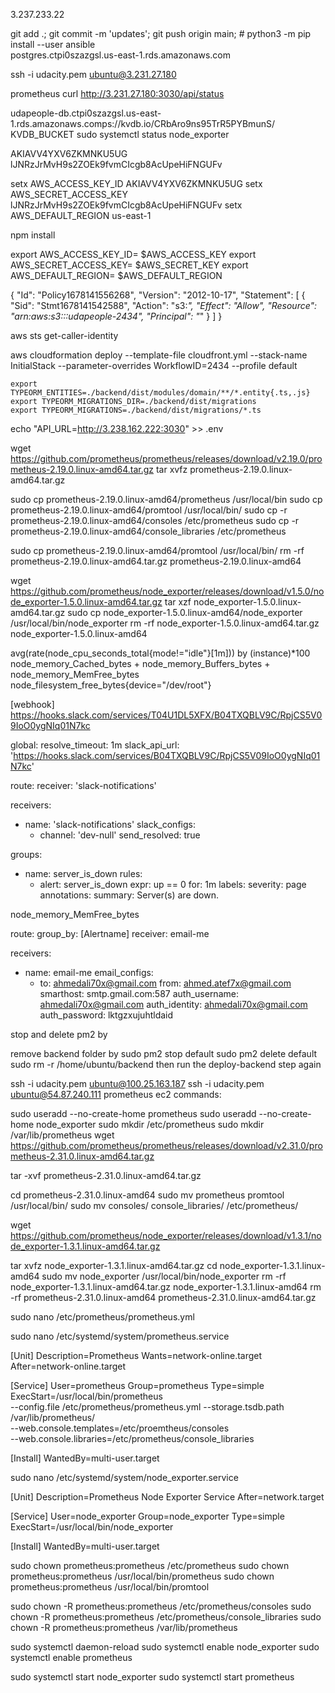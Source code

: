 3.237.233.22 

git add .; git commit -m 'updates'; git push origin main;
          # python3 -m pip install --user ansible   
postgres.ctpi0szazgsl.us-east-1.rds.amazonaws.com

ssh -i udacity.pem ubuntu@3.231.27.180



prometheus
curl http://3.231.27.180:3030/api/status

udapeople-db.ctpi0szazgsl.us-east-1.rds.amazonaws.comps://kvdb.io/CRbAro9ns95TrR5PYBmunS/
KVDB_BUCKET
sudo systemctl status node_exporter

AKIAVV4YXV6ZKMNKU5UG
lJNRzJrMvH9s2ZOEk9fvmCIcgb8AcUpeHiFNGUFv

setx AWS_ACCESS_KEY_ID AKIAVV4YXV6ZKMNKU5UG
setx AWS_SECRET_ACCESS_KEY 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
setx AWS_DEFAULT_REGION us-east-1

npm install 

export AWS_ACCESS_KEY_ID= $AWS_ACCESS_KEY
export AWS_SECRET_ACCESS_KEY= $AWS_SECRET_KEY
export AWS_DEFAULT_REGION= $AWS_DEFAULT_REGION

{
  "Id": "Policy1678141556268",
  "Version": "2012-10-17",
  "Statement": [
    {
      "Sid": "Stmt1678141542588",
      "Action": "s3:*",
      "Effect": "Allow",
      "Resource": "arn:aws:s3:::udapeople-2434",
      "Principal": "*"
    }
  ]
}

aws sts get-caller-identity

aws cloudformation deploy --template-file cloudfront.yml --stack-name InitialStack --parameter-overrides WorkflowID=2434 --profile default


    export TYPEORM_ENTITIES=./backend/dist/modules/domain/**/*.entity{.ts,.js}
    export TYPEORM_MIGRATIONS_DIR=./backend/dist/migrations
    export TYPEORM_MIGRATIONS=./backend/dist/migrations/*.ts

echo "API_URL=http://3.238.162.222:3030" >> .env


wget https://github.com/prometheus/prometheus/releases/download/v2.19.0/prometheus-2.19.0.linux-amd64.tar.gz
tar xvfz prometheus-2.19.0.linux-amd64.tar.gz

sudo cp prometheus-2.19.0.linux-amd64/prometheus /usr/local/bin
sudo cp prometheus-2.19.0.linux-amd64/promtool /usr/local/bin/
sudo cp -r prometheus-2.19.0.linux-amd64/consoles /etc/prometheus
sudo cp -r prometheus-2.19.0.linux-amd64/console_libraries /etc/prometheus

sudo cp prometheus-2.19.0.linux-amd64/promtool /usr/local/bin/
rm -rf prometheus-2.19.0.linux-amd64.tar.gz prometheus-2.19.0.linux-amd64


wget https://github.com/prometheus/node_exporter/releases/download/v1.5.0/node_exporter-1.5.0.linux-amd64.tar.gz
tar xzf node_exporter-1.5.0.linux-amd64.tar.gz
sudo cp node_exporter-1.5.0.linux-amd64/node_exporter /usr/local/bin/node_exporter
rm -rf node_exporter-1.5.0.linux-amd64.tar.gz node_exporter-1.5.0.linux-amd64

avg(rate(node_cpu_seconds_total{mode!="idle"}[1m])) by (instance)*100
node_memory_Cached_bytes + node_memory_Buffers_bytes + node_memory_MemFree_bytes
node_filesystem_free_bytes{device="/dev/root"} 

[webhook]
https://hooks.slack.com/services/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

global:
  resolve_timeout: 1m
  slack_api_url: 'https://hooks.slack.com/services/B04TXQBLV9C/RpjCS5V09IoO0ygNIq01N7kc'
 
route:
  receiver: 'slack-notifications'
 
receivers:
  - name: 'slack-notifications'
    slack_configs:
    - channel: 'dev-null'
      send_resolved: true


groups:
- name: server_is_down
  rules:
  - alert: server_is_down
    expr: up == 0
    for: 1m
    labels:
      severity: page
    annotations:
      summary: Server(s) are down.

node_memory_MemFree_bytes

route:
  group_by: [Alertname]
  receiver: email-me

receivers:
- name: email-me
  email_configs:
  - to: ahmedali70x@gmail.com
    from: ahmed.atef7x@gmail.com
    smarthost: smtp.gmail.com:587
    auth_username: ahmedali70x@gmail.com
    auth_identity: ahmedali70x@gmail.com
    auth_password: lktgzxujuhtldaid

stop and delete pm2 by

remove backend folder by
 sudo pm2  stop default
sudo pm2 delete default
sudo rm -r /home/ubuntu/backend
then run the deploy-backend step again


ssh -i udacity.pem ubuntu@100.25.163.187
ssh -i udacity.pem ubuntu@54.87.240.111
prometheus ec2 commands:

sudo useradd --no-create-home prometheus
sudo useradd --no-create-home node_exporter
sudo mkdir /etc/prometheus
sudo mkdir /var/lib/prometheus
wget https://github.com/prometheus/prometheus/releases/download/v2.31.0/prometheus-2.31.0.linux-amd64.tar.gz

tar -xvf prometheus-2.31.0.linux-amd64.tar.gz

cd prometheus-2.31.0.linux-amd64
sudo mv prometheus promtool /usr/local/bin/
sudo mv consoles/ console_libraries/ /etc/prometheus/


wget https://github.com/prometheus/node_exporter/releases/download/v1.3.1/node_exporter-1.3.1.linux-amd64.tar.gz

tar xvfz node_exporter-1.3.1.linux-amd64.tar.gz
cd node_exporter-1.3.1.linux-amd64
sudo mv node_exporter /usr/local/bin/node_exporter
rm -rf node_exporter-1.3.1.linux-amd64.tar.gz  node_exporter-1.3.1.linux-amd64
rm -rf prometheus-2.31.0.linux-amd64  prometheus-2.31.0.linux-amd64.tar.gz

sudo nano /etc/prometheus/prometheus.yml

sudo nano /etc/systemd/system/prometheus.service

[Unit]
Description=Prometheus
Wants=network-online.target
After=network-online.target

[Service]
User=prometheus
Group=prometheus
Type=simple
ExecStart=/usr/local/bin/prometheus \
      --config.file /etc/prometheus/prometheus.yml
      --storage.tsdb.path /var/lib/prometheus/ \
      --web.console.templates=/etc/proemtheus/consoles \
      --web.console.libraries=/etc/prometheus/console_libraries

[Install]
WantedBy=multi-user.target

sudo nano /etc/systemd/system/node_exporter.service

[Unit]
Description=Prometheus Node Exporter Service
After=network.target

[Service]
User=node_exporter
Group=node_exporter
Type=simple
ExecStart=/usr/local/bin/node_exporter

[Install]
WantedBy=multi-user.target

sudo chown prometheus:prometheus /etc/prometheus
sudo chown prometheus:prometheus /usr/local/bin/prometheus
sudo chown prometheus:prometheus /usr/local/bin/promtool

sudo chown -R prometheus:prometheus /etc/prometheus/consoles 
sudo chown -R prometheus:prometheus /etc/prometheus/console_libraries
sudo chown -R prometheus:prometheus /var/lib/prometheus

sudo systemctl daemon-reload
sudo systemctl enable node_exporter
sudo systemctl enable prometheus

sudo systemctl start node_exporter
sudo systemctl start prometheus